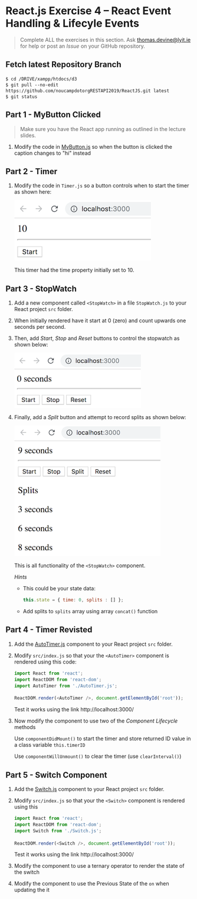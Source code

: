 # React.js Exercise 4 – React Event Handling & Lifecyle Events

> Complete ALL the exercises in this section. Ask thomas.devine@lyit.ie for help or post an *Issue* on your GitHub repository.

## Fetch latest Repository Branch

```
$ cd /DRIVE/xampp/htdocs/d3
$ git pull --no-edit https://github.com/noucampdotorgRESTAPI2019/ReactJS.git latest
$ git status

```

## Part 1 - MyButton Clicked 

> Make sure you have the React app running as outlined in the lecture slides.
	
1.	Modify the code in [MyButton.js](/MyButton.js) so when the button is clicked the caption changes to "hi" instead


## Part 2 - Timer  

1.	Modify the code in `Timer.js` so a button controls when to start the timer as shown here:

	![](../images/Timer.png)

	This timer had the time property initially set to 10.

## Part 3 - StopWatch

1.	Add a new component called `<StopWatch>` in a file `StopWatch.js` to your React project `src` folder.  

1.  When initially rendered have it start at 0 (zero) and count upwards one seconds per second.

1.  Then, add _Start_, _Stop_ and _Reset_ buttons to control the stopwatch as shown below:

    ![](../images/StopWatch1.png)

1.	Finally, add a _Split_ button and attempt to record splits as shown below:

    ![](../images/StopWatch2.png)

	This is all functionality of the `<StopWatch>` component.

	_Hints_
	- This could be your state data:
	  ```javascript
	  this.state = { time: 0, splits : [] };
	  ```
	- Add splits to `splits` array using array `concat()` function


## Part 4 - Timer Revisted 

1.	Add the [AutoTimer.js](../AutoTimer.js) component to your React project `src` folder.

1.	Modify `src/index.js` so that your the `<AutoTimer>` component is rendered using this code:

	```javascript
	import React from 'react';
	import ReactDOM from 'react-dom';
	import AutoTimer from './AutoTimer.js';

	ReactDOM.render(<AutoTimer />, document.getElementById('root'));
	```
	
	Test it works using the link http://localhost:3000/

1.	Now modify the component to use two of the _Component Lifecycle_ methods

	Use `componentDidMount()` to start the timer and store returned ID value in a class variable `this.timerID`
	
	Use `componentWillUnmount()` to clear the timer (use `clearInterval()`)


## Part 5 - Switch Component

1.	Add the [Switch.js](../Switch.js) component to your React project `src` folder.

1.	Modify `src/index.js` so that your the `<Switch>` component is rendered using this

	```javascript
	import React from 'react';
	import ReactDOM from 'react-dom';
	import Switch from './Switch.js';

	ReactDOM.render(<Switch />, document.getElementById('root'));
	```
		
	Test it works using the link http://localhost:3000/

1.	Modify the component to use a ternary operator to render the state of the switch

1.	Modify the component to use the Previous State of the `on` when updating the it